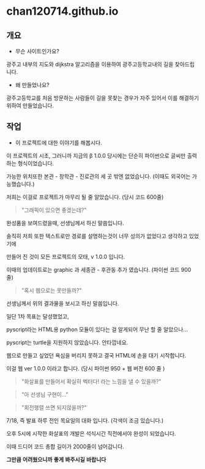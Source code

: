 # chan120714.github.io
## 개요
* 무슨 사이트인가요?

광주고 내부의 지도와 dijkstra 알고리즘을 이용하여 광주고등학교내의 길을 찾아드립니다.
* 왜 만들었나요?
  
광주고등학교를 처음 방문하는 사람들이 길을 못찾는 경우가 자주 있어서 이를 해결하기 위하여 만들었습니다.
## 작업
* 이 프로젝트에 대한 이야기를 해봅시다.

이 프로젝트의 시초, 그러니까 지금의 β 1.0.0 당시에는 단순히 파이썬으로 글씨만 출력하는 형식이었습니다.

가능한 위치또한 본관 - 창학관 - 진로관의 세 곳 밖엔 없었습니다.
(이때도 외국어는 가능했습니다.)

저희는 이걸로 프로젝트가 마무리 될 줄 알았습니다. (당시 코드 600줄)


> "그래픽이 있으면 좋겠는데?"

완성품을 보여드렸을때, 선생님께서 하신 말씀입니다.

솔직히 저희 또한 텍스트로만 경로를 설명하는것이 너무 성의가 없었다고 생각하고 있었기에

만들어 진 것이 모든 프로젝트의 모태, v 1.0.0 입니다.

이때의 업데이트로는 graphic 과 세종관 - 후관동 추가 였습니다. (파이썬 코드 900 줄)

> "혹시 웹으로는 못만들까?"

선생님께서 위의 결과물을 보시고 하신 말씀입니다.

일단 1차 목표는 달성했었고,

pyscript라는 HTML용 python 모듈이 있다는 걸 알게되어 무난 할 줄 알았으나...




pyscript는 turtle을 지원하지 않았습니다. 안타깝네요.

웹으로 만들고 싶었던 욕심을 버리지 못하고 결국 HTML에 손을 대기 시작합니다.

이걸 웹 ver 1.0.0 이라고 합니다. (당시 파이썬 950 + 웹 버전 600 줄 )

> "화살표를 만들어서 확실히 벡터다! 라는 느낌을 낼 수 있을까?"

> "아 선생님 구현이..."

> "회전행렬 쓰면 되지않을까?"

7/18, 즉 발표 하루 전인 목요일의 대화 입니다. (각색이 조금 있습니다.)

오후 5시에 시작한 화살표의 개발은 석식시간 직전에서야 완성이 되었습니다.

이때 드디어 코드 총합 길이가 2000줄이 넘어갑니다.

**그만큼** **어려웠으니까** **좋게** **봐주시길** **바랍니다**
